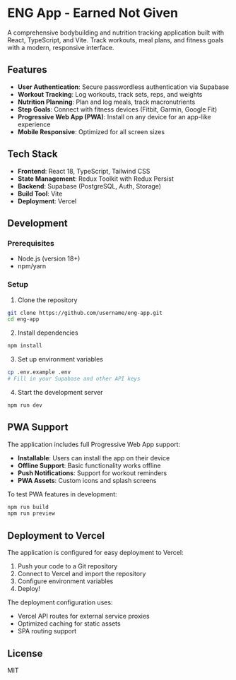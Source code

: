 # ENG App - Earned Not Given

A comprehensive bodybuilding and nutrition tracking application built with React, TypeScript, and Vite. Track workouts, meal plans, and fitness goals with a modern, responsive interface.

## Features

- **User Authentication**: Secure passwordless authentication via Supabase
- **Workout Tracking**: Log workouts, track sets, reps, and weights
- **Nutrition Planning**: Plan and log meals, track macronutrients
- **Step Goals**: Connect with fitness devices (Fitbit, Garmin, Google Fit)
- **Progressive Web App (PWA)**: Install on any device for an app-like experience
- **Mobile Responsive**: Optimized for all screen sizes

## Tech Stack

- **Frontend**: React 18, TypeScript, Tailwind CSS
- **State Management**: Redux Toolkit with Redux Persist
- **Backend**: Supabase (PostgreSQL, Auth, Storage)
- **Build Tool**: Vite
- **Deployment**: Vercel

## Development

### Prerequisites

- Node.js (version 18+)
- npm/yarn

### Setup

1. Clone the repository
```bash
git clone https://github.com/username/eng-app.git
cd eng-app
```

2. Install dependencies
```bash
npm install
```

3. Set up environment variables
```bash
cp .env.example .env
# Fill in your Supabase and other API keys
```

4. Start the development server
```bash
npm run dev
```

## PWA Support

The application includes full Progressive Web App support:

- **Installable**: Users can install the app on their device
- **Offline Support**: Basic functionality works offline
- **Push Notifications**: Support for workout reminders
- **PWA Assets**: Custom icons and splash screens

To test PWA features in development:
```bash
npm run build
npm run preview
```

## Deployment to Vercel

The application is configured for easy deployment to Vercel:

1. Push your code to a Git repository
2. Connect to Vercel and import the repository
3. Configure environment variables
4. Deploy!

The deployment configuration uses:
- Vercel API routes for external service proxies
- Optimized caching for static assets
- SPA routing support

## License

MIT
